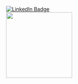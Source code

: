 <div id="badges">
  <a href="your-linkedin-URL">
    <img src="https://img.shields.io/badge/LinkedIn-blue?style=for-the-badge&logo=linkedin&logoColor=white" alt="LinkedIn Badge"/>
  </a>
</div>


<img height="180em" src="https://github-readme-stats.vercel.app/api?username=RafaTrash&show_icons=true&hide_border=true&&count_private=true&include_all_commits=true" />
